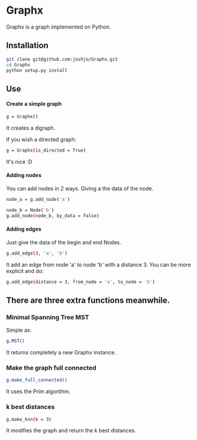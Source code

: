 Graphx
=========

Graphx is a graph implemented on Python. 

Installation
----------

```sh
git clone git@github.com:joshjo/Graphx.git
cd Graphx
python setup.py install
```

Use
----------
#### Create a simple graph
```sh
g = Graphx()
```
It creates a digraph. 

If you wish a directed graph:
```sh
g = Graphx(is_directed = True)
```
It's nice :D

#### Adding nodes
You can add nodes in 2 ways. Giving a the data of the node.
```sh
node_a = g.add_node('a')
```

```sh
node_b = Node('b')
g.add_node(node_b, by_data = False)
```

#### Adding edges
Just give the data of the begin and end Nodes.
```sh
g.add_edge(3, 'a', 'b')
```
It add an edge from node 'a' to node 'b' with a distance 3.
You can be more explicit and do:
```sh
g.add_edge(distance = 3, from_node = 'a', to_node = 'b')
```

## There are three extra functions meanwhile.
### Minimal Spanning Tree MST
Simple as:
```sh
g.MST()
```
It returns completely a new Graphx instance.

### Make the graph full connected
```sh
g.make_full_connected()
```
It uses the Prim algortihm.

### k best distances
```sh
g.make_knn(k = 3)
```
It modifies the graph and return the k best distances.
